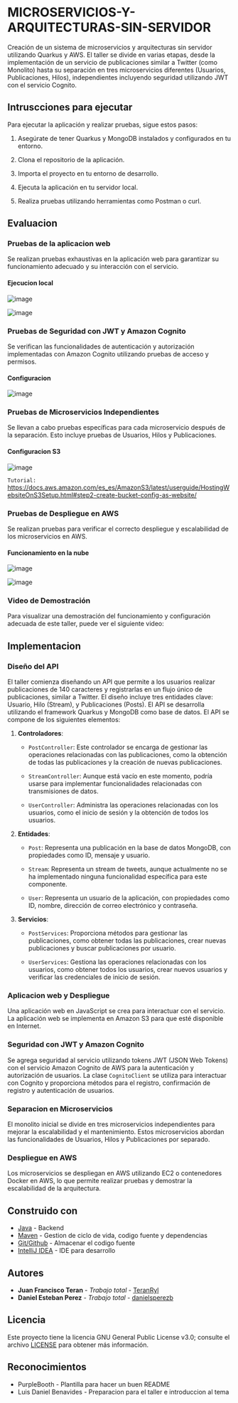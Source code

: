 # MICROSERVICIOS-Y-ARQUITECTURAS-SIN-SERVIDOR

Creación de un sistema de microservicios y arquitecturas sin servidor utilizando Quarkus y AWS. El taller se divide en varias etapas, desde la implementación de un servicio de publicaciones similar a Twitter (como Monolito) hasta su separación en tres microservicios diferentes (Usuarios, Publicaciones, Hilos), independientes incluyendo seguridad utilizando JWT con el servicio Cognito.

## Intruscciones para ejecutar

Para ejecutar la aplicación y realizar pruebas, sigue estos pasos:

1. Asegúrate de tener Quarkus y MongoDB instalados y configurados en tu entorno.

2. Clona el repositorio de la aplicación.

3. Importa el proyecto en tu entorno de desarrollo.

4. Ejecuta la aplicación en tu servidor local.

5. Realiza pruebas utilizando herramientas como Postman o curl.


## Evaluacion

### Pruebas de la aplicacion web

Se realizan pruebas exhaustivas en la aplicación web para garantizar su funcionamiento adecuado y su interacción con el servicio.

#### Ejecucion local

![image](https://github.com/TeranRyl/MICROSERVICIOS-Y-ARQUITECTURAS-SIN-SERVIDOR/assets/81679109/28c31237-0459-470b-a968-8a24c7aed736)

![image](https://github.com/TeranRyl/MICROSERVICIOS-Y-ARQUITECTURAS-SIN-SERVIDOR/assets/81679109/5277eeac-0eda-48c9-88ec-ac465bf1be7c)


### Pruebas de Seguridad con JWT y Amazon Cognito

Se verifican las funcionalidades de autenticación y autorización implementadas con Amazon Cognito utilizando pruebas de acceso y permisos.

#### Configuracion

![image](https://github.com/TeranRyl/MICROSERVICIOS-Y-ARQUITECTURAS-SIN-SERVIDOR/assets/81679109/dd7f4d3d-6c4a-4636-8a2b-3ef7ee0bae9f)


### Pruebas de Microservicios Independientes

Se llevan a cabo pruebas específicas para cada microservicio después de la separación. Esto incluye pruebas de Usuarios, Hilos y Publicaciones.

#### Configuracion S3

![image](https://github.com/TeranRyl/MICROSERVICIOS-Y-ARQUITECTURAS-SIN-SERVIDOR/assets/81679109/19015957-63c4-4da6-91b6-563f83d088fd)

`Tutorial:` https://docs.aws.amazon.com/es_es/AmazonS3/latest/userguide/HostingWebsiteOnS3Setup.html#step2-create-bucket-config-as-website/


### Pruebas de Despliegue en AWS

Se realizan pruebas para verificar el correcto despliegue y escalabilidad de los microservicios en AWS.

#### Funcionamiento en la nube

![image](https://github.com/TeranRyl/MICROSERVICIOS-Y-ARQUITECTURAS-SIN-SERVIDOR/assets/81679109/4244670f-d34f-4892-8256-31b7d3e590f7)

![image](https://github.com/TeranRyl/MICROSERVICIOS-Y-ARQUITECTURAS-SIN-SERVIDOR/assets/81679109/4ab7ab94-1eac-4ec2-9eb5-d9352d06a18e)


### Video de Demostración

Para visualizar una demostración del funcionamiento y configuración adecuada de este taller, puede ver el siguiente video:


## Implementacion

### Diseño del API

El taller comienza diseñando un API que permite a los usuarios realizar publicaciones de 140 caracteres y registrarlas en un flujo único de publicaciones, similar a Twitter. El diseño incluye tres entidades clave: Usuario, Hilo (Stream), y Publicaciones (Posts). El API se desarrolla utilizando el framework Quarkus y MongoDB como base de datos. El API se compone de los siguientes elementos:



1. **Controladores**:
   - `PostController`: Este controlador se encarga de gestionar las operaciones relacionadas con las publicaciones, como la obtención de todas las publicaciones y la creación de nuevas publicaciones.

   - `StreamController`: Aunque está vacío en este momento, podría usarse para implementar funcionalidades relacionadas con transmisiones de datos.

   - `UserController`: Administra las operaciones relacionadas con los usuarios, como el inicio de sesión y la obtención de todos los usuarios.

2. **Entidades**:
   - `Post`: Representa una publicación en la base de datos MongoDB, con propiedades como ID, mensaje y usuario.

   - `Stream`: Representa un stream de tweets, aunque actualmente no se ha implementado ninguna funcionalidad específica para este componente.

   - `User`: Representa un usuario de la aplicación, con propiedades como ID, nombre, dirección de correo electrónico y contraseña.

3. **Servicios**:
   - `PostServices`: Proporciona métodos para gestionar las publicaciones, como obtener todas las publicaciones, crear nuevas publicaciones y buscar publicaciones por usuario.

   - `UserServices`: Gestiona las operaciones relacionadas con los usuarios, como obtener todos los usuarios, crear nuevos usuarios y verificar las credenciales de inicio de sesión.


### Aplicacion web y Despliegue

Una aplicación web en JavaScript se crea para interactuar con el servicio. La aplicación web se implementa en Amazon S3 para que esté disponible en Internet.

### Seguridad con JWT y Amazon Cognito

Se agrega seguridad al servicio utilizando tokens JWT (JSON Web Tokens) con el servicio Amazon Cognito de AWS para la autenticación y autorización de usuarios. La clase `CognitoClient` se utiliza para interactuar con Cognito y proporciona métodos para el registro, confirmación de registro y autenticación de usuarios.

### Separacion en Microservicios

El monolito inicial se divide en tres microservicios independientes para mejorar la escalabilidad y el mantenimiento. Estos microservicios abordan las funcionalidades de Usuarios, Hilos y Publicaciones por separado.

### Despliegue en AWS

Los microservicios se despliegan en AWS utilizando EC2 o contenedores Docker en AWS, lo que permite realizar pruebas y demostrar la escalabilidad de la arquitectura.

## Construido con

* [Java](https://www.oracle.com/co/java/) - Backend
* [Maven](https://maven.apache.org/) - Gestion de ciclo de vida, codigo fuente y dependencias
* [Git/Github](https://git-scm.com/) - Almacenar el codigo fuente
* [IntelliJ IDEA](https://www.jetbrains.com/idea/) - IDE para desarrollo


## Autores

* **Juan Francisco Teran** - *Trabajo total* - [TeranRyl](https://github.com/TeranRyl)
* **Daniel Esteban Perez** - *Trabajo total* - [danielsperezb](https://github.com/danielsperezb)

## Licencia

Este proyecto tiene la licencia GNU General Public License v3.0; consulte el archivo [LICENSE](LICENSE.txt) para obtener más información.

## Reconocimientos

* PurpleBooth - Plantilla para hacer un buen README
* Luis Daniel Benavides - Preparacion para el taller e introduccion al tema


